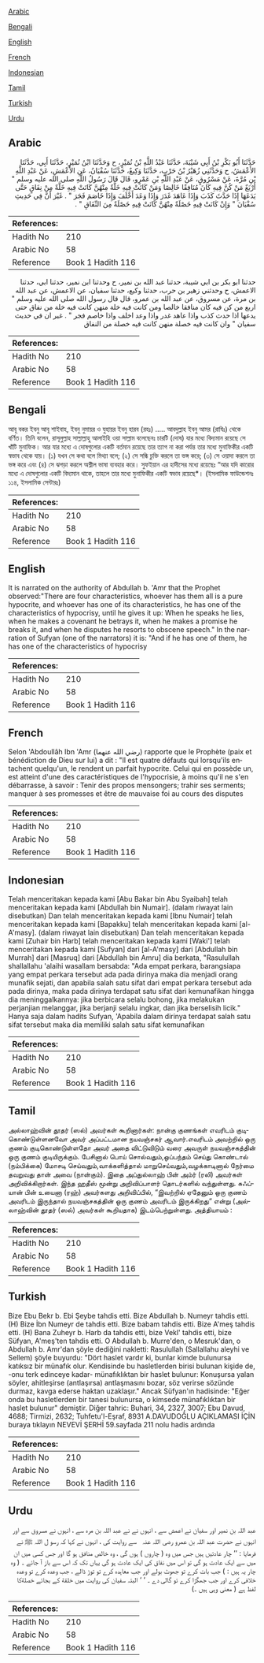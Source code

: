 [Arabic](#arabic)

[Bengali](#bengali)

[English](#english)

[French](#french)

[Indonesian](#indonesian)

[Tamil](#tamil)

[Turkish](#turkish)

[Urdu](#urdu)

## Arabic


<div dir="rtl" lang="ar" style={{fontSize:'larger',backgroundColor:'#f8f9fa',padding:20}}>
حَدَّثَنَا أَبُو بَكْرِ بْنُ أَبِي شَيْبَةَ، حَدَّثَنَا عَبْدُ اللَّهِ بْنُ نُمَيْرٍ، ح وَحَدَّثَنَا ابْنُ نُمَيْرٍ، حَدَّثَنَا أَبِي، حَدَّثَنَا الأَعْمَشُ، ح وَحَدَّثَنِي زُهَيْرُ بْنُ حَرْبٍ، حَدَّثَنَا وَكِيعٌ، حَدَّثَنَا سُفْيَانُ، عَنِ الأَعْمَشِ، عَنْ عَبْدِ اللَّهِ بْنِ مُرَّةَ، عَنْ مَسْرُوقٍ، عَنْ عَبْدِ اللَّهِ بْنِ عَمْرٍو، قَالَ قَالَ رَسُولُ اللَّهِ صلى الله عليه وسلم ‏"‏ أَرْبَعٌ مَنْ كُنَّ فِيهِ كَانَ مُنَافِقًا خَالِصًا وَمَنْ كَانَتْ فِيهِ خَلَّةٌ مِنْهُنَّ كَانَتْ فِيهِ خَلَّةٌ مِنْ نِفَاقٍ حَتَّى يَدَعَهَا إِذَا حَدَّثَ كَذَبَ وَإِذَا عَاهَدَ غَدَرَ وَإِذَا وَعَدَ أَخْلَفَ وَإِذَا خَاصَمَ فَجَرَ ‏"‏ ‏.‏ غَيْرَ أَنَّ فِي حَدِيثِ سُفْيَانَ ‏"‏ وَإِنْ كَانَتْ فِيهِ خَصْلَةٌ مِنْهُنَّ كَانَتْ فِيهِ خَصْلَةٌ مِنَ النِّفَاقِ ‏"‏ ‏.‏
</div>
<div style={{backgroundColor:'#f8f9fa',padding:20, marginBottom: 10}}><table> <thead> <tr> <th>References:</th> <th></th> </tr> </thead> <tbody><tr><td>Hadith No</td><td>210</td></tr><tr><td>Arabic No</td><td>58</td></tr><tr><td>Reference</td><td>Book 1 Hadith 116</td></tr></tbody></table></div>


<div dir="rtl" lang="ar" style={{fontSize:'larger',backgroundColor:'#f8f9fa',padding:20}}>
حدثنا ابو بكر بن ابي شيبة، حدثنا عبد الله بن نمير، ح وحدثنا ابن نمير، حدثنا ابي، حدثنا الاعمش، ح وحدثني زهير بن حرب، حدثنا وكيع، حدثنا سفيان، عن الاعمش، عن عبد الله بن مرة، عن مسروق، عن عبد الله بن عمرو، قال قال رسول الله صلى الله عليه وسلم " اربع من كن فيه كان منافقا خالصا ومن كانت فيه خلة منهن كانت فيه خلة من نفاق حتى يدعها اذا حدث كذب واذا عاهد غدر واذا وعد اخلف واذا خاصم فجر " . غير ان في حديث سفيان " وان كانت فيه خصلة منهن كانت فيه خصلة من النفاق
</div>
<div style={{backgroundColor:'#f8f9fa',padding:20, marginBottom: 10}}><table> <thead> <tr> <th>References:</th> <th></th> </tr> </thead> <tbody><tr><td>Hadith No</td><td>210</td></tr><tr><td>Arabic No</td><td>58</td></tr><tr><td>Reference</td><td>Book 1 Hadith 116</td></tr></tbody></table></div>

## Bengali


<div dir="ltr" lang="bn" style={{fontSize:'larger',backgroundColor:'#f8f9fa',padding:20}}>
আবূ বকর ইবনু আবূ শাইবাহ, ইবনু নুমায়র ও যুহায়র ইবনু হারব (রহঃ) ..... আবদুল্লাহ ইবনু আমর (রাযিঃ) থেকে বর্ণিত। তিনি বলেন, রাসূলুল্লাহ সাল্লাল্লাহু আলাইহি ওয়া সাল্লাম বলেছেনঃ চারটি (দোষ) যার মধ্যে বিদ্যমান রয়েছে সে খাঁটি মুনাফিক। আর যার মধ্যে এ দোষগুলোর একটি বর্তমান রয়েছে তার ত্যাগ না করা পর্যন্ত তার মধ্যে মুনাফিকীর একটি স্বভাব থেকে যায়। (১) যখন সে কথা বলে মিথ্যা বলে; (২) সে সন্ধি চুক্তি করলে তা ভঙ্গ করে; (৩) সে ওয়াদা করলে তা ভঙ্গ করে এবং (৪) সে ঝগড়া করলে অশ্লীল ভাষা ব্যবহার করে। সুফইয়ান এর হাদীসের মধ্যে রয়েছেঃ “আর যদি কারোর মধ্যে এ দোষগুলোর একটি বিদ্যমান থাকে, তাহলে তার মধ্যে মুনাফিকীর একটি স্বভাব রয়েছে*। (ইসলামিক ফাউন্ডেশনঃ ১১৪, ইসলামিক সেন্টারঃ)
</div>
<div style={{backgroundColor:'#f8f9fa',padding:20, marginBottom: 10}}><table> <thead> <tr> <th>References:</th> <th></th> </tr> </thead> <tbody><tr><td>Hadith No</td><td>210</td></tr><tr><td>Arabic No</td><td>58</td></tr><tr><td>Reference</td><td>Book 1 Hadith 116</td></tr></tbody></table></div>

## English


<div dir="ltr" lang="en" style={{fontSize:'larger',backgroundColor:'#f8f9fa',padding:20}}>
It is narrated on the authority of Abdullah b. 'Amr that the Prophet observed:"There are four characteristics, whoever has them all is a pure hypocrite, and whoever has one of its characteristics, he has one of the characteristics of hypocrisy, until he gives it up: When he speaks he lies, when he makes a covenant he betrays it, when he makes a promise he breaks it, and when he disputes he resorts to obscene speech." In the narration of Sufyan (one of the narrators) it is: "And if he has one of them, he has one of the characteristics of hypocrisy
</div>
<div style={{backgroundColor:'#f8f9fa',padding:20, marginBottom: 10}}><table> <thead> <tr> <th>References:</th> <th></th> </tr> </thead> <tbody><tr><td>Hadith No</td><td>210</td></tr><tr><td>Arabic No</td><td>58</td></tr><tr><td>Reference</td><td>Book 1 Hadith 116</td></tr></tbody></table></div>

## French


<div dir="ltr" lang="fr" style={{fontSize:'larger',backgroundColor:'#f8f9fa',padding:20}}>
Selon 'Abdoullâh Ibn 'Amr (رضي الله عنهما) rapporte que le Prophète (paix et bénédiction de Dieu sur lui) a dit : "Il est quatre défauts qui lorsqu'ils entachent quelqu'un, le rendent un parfait hypocrite. Celui qui en possède un, est atteint d'une des caractéristiques de l'hypocrisie, à moins qu'il ne s'en débarrasse, à savoir : Tenir des propos mensongers; trahir ses serments; manquer à ses promesses et être de mauvaise foi au cours des disputes
</div>
<div style={{backgroundColor:'#f8f9fa',padding:20, marginBottom: 10}}><table> <thead> <tr> <th>References:</th> <th></th> </tr> </thead> <tbody><tr><td>Hadith No</td><td>210</td></tr><tr><td>Arabic No</td><td>58</td></tr><tr><td>Reference</td><td>Book 1 Hadith 116</td></tr></tbody></table></div>

## Indonesian


<div dir="ltr" lang="id" style={{fontSize:'larger',backgroundColor:'#f8f9fa',padding:20}}>
Telah menceritakan kepada kami [Abu Bakar bin Abu Syaibah] telah menceritakan kepada kami [Abdullah bin Numair]. (dalam riwayat lain disebutkan) Dan telah menceritakan kepada kami [Ibnu Numair] telah menceritakan kepada kami [Bapakku] telah menceritakan kepada kami [al-A'masy]. (dalam riwayat lain disebutkan) Dan telah menceritakan kepada kami [Zuhair bin Harb] telah menceritakan kepada kami [Waki'] telah menceritakan kepada kami [Sufyan] dari [al-A'masy] dari [Abdullah bin Murrah] dari [Masruq] dari [Abdullah bin Amru] dia berkata, "Rasulullah shallallahu 'alaihi wasallam bersabda: "Ada empat perkara, barangsiapa yang empat perkara tersebut ada pada dirinya maka dia menjadi orang munafik sejati, dan apabila salah satu sifat dari empat perkara tersebut ada pada dirinya, maka pada dirinya terdapat satu sifat dari kemunafikan hingga dia meninggalkannya: jika berbicara selalu bohong, jika melakukan perjanjian melanggar, jika berjanji selalu ingkar, dan jika berselisih licik." Hanya saja dalam hadits Sufyan, 'Apabila dalam dirinya terdapat salah satu sifat tersebut maka dia memiliki salah satu sifat kemunafikan
</div>
<div style={{backgroundColor:'#f8f9fa',padding:20, marginBottom: 10}}><table> <thead> <tr> <th>References:</th> <th></th> </tr> </thead> <tbody><tr><td>Hadith No</td><td>210</td></tr><tr><td>Arabic No</td><td>58</td></tr><tr><td>Reference</td><td>Book 1 Hadith 116</td></tr></tbody></table></div>

## Tamil


<div dir="ltr" lang="ta" style={{fontSize:'larger',backgroundColor:'#f8f9fa',padding:20}}>
அல்லாஹ்வின் தூதர் (ஸல்) அவர்கள் கூறினார்கள்: நான்கு குணங்கள் எவரிடம் குடிகொண்டுள்ளனவோ அவர் அப்பட்டமான நயவஞ்சகர் ஆவார்.எவரிடம் அவற்றில் ஒரு குணம் குடிகொண்டுள்ளதோ அவர் அதை விட்டுவிடும் வரை அவருள் நயவஞ்சகத்தின் ஒரு குணம் குடியிருக்கும். பேசினால் பொய் சொல்வதும்,ஒப்பந்தம் செய்து கொண்டால் (நம்பிக்கை) மோசடி செய்வதும்,வாக்களித்தால் மாறுசெய்வதும்,வழக்காடினால் நேர்மை தவறுவது தான் அவை (நான்கும்). இதை அப்துல்லாஹ் பின் அம்ர் (ரலி) அவர்கள் அறிவிக்கிறார்கள். இந்த ஹதீஸ் மூன்று அறிவிப்பாளர் தொடர்களில் வந்துள்ளது. சுஃப்யான் பின் உயைனா (ரஹ்) அவர்களது அறிவிப்பில், “இவற்றில் ஏதேனும் ஒரு குணம் அவரிடம் இருந்தால் நயவஞ்சகத்தின் ஒரு குணம் அவரிடம் இருக்கிறது“ என்று (அல்லாஹ்வின் தூதர் (ஸல்) அவர்கள் கூறியதாக) இடம்பெற்றுள்ளது. அத்தியாயம் :
</div>
<div style={{backgroundColor:'#f8f9fa',padding:20, marginBottom: 10}}><table> <thead> <tr> <th>References:</th> <th></th> </tr> </thead> <tbody><tr><td>Hadith No</td><td>210</td></tr><tr><td>Arabic No</td><td>58</td></tr><tr><td>Reference</td><td>Book 1 Hadith 116</td></tr></tbody></table></div>

## Turkish


<div dir="ltr" lang="tr" style={{fontSize:'larger',backgroundColor:'#f8f9fa',padding:20}}>
Bize Ebu Bekr b. Ebi Şeybe tahdis etti. Bize Abdullah b. Numeyr tahdis etti. (H) Bize İbn Numeyr de tahdis etti. Bize babam tahdis etti. Bize A'meş tahdis etti. (H) Bana Zuheyr b. Harb da tahdis etti, bize Vekl' tahdis etti, bize Süfyan, A'meş'ten tahdis etti. O Abdullah b. Murre'den, o Mesruk'dan, o Abdullah b. Amr'dan şöyle dediğini nakletti: Rasulullah (Sallallahu aleyhi ve Sellem) şöyle buyurdu: "Dört haslet vardır ki, bunlar kimde bulunursa katıksız bir münafık olur. Kendisinde bu hasletlerden birisi bulunan kişide de, -onu terk edinceye kadar- münafıklıktan bir haslet bulunur: Konuşursa yalan söyler, ahitleşirse (antlaşırsa) antlaşmasını bozar, söz verirse sözünde durmaz, kavga ederse haktan uzaklaşır." Ancak Süfyan'ın hadisinde: "Eğer onda bu hasletlerden bir tanesi bulunursa, o kimsede münafıklıktan bir haslet bulunur" demiştir. Diğer tahric: Buhari, 34, 2327, 3007; Ebu Davud, 4688; Tirmizi, 2632; Tuhfetu'l-Eşraf, 8931 A.DAVUDOĞLU AÇIKLAMASI İÇİN buraya tıklayın NEVEVİ ŞERHİ 59.sayfada 211 nolu hadis ardında
</div>
<div style={{backgroundColor:'#f8f9fa',padding:20, marginBottom: 10}}><table> <thead> <tr> <th>References:</th> <th></th> </tr> </thead> <tbody><tr><td>Hadith No</td><td>210</td></tr><tr><td>Arabic No</td><td>58</td></tr><tr><td>Reference</td><td>Book 1 Hadith 116</td></tr></tbody></table></div>

## Urdu


<div dir="rtl" lang="ur" style={{fontSize:'larger',backgroundColor:'#f8f9fa',padding:20}}>
عبد اللہ بن نمیر اور سفیان نے اعمش سے ، انہوں نے نے عبد اللہ بن مرہ سے ، انہوں نے مسروق سے اور انہوں نے حضرت عبد اللہ بن عمرو ‌رضی ‌اللہ ‌عنہ ‌ ‌ سے روایت کی ، انہوں نے کہا کہ رسو ل اللہ ﷺ نے فرمایا : ’’ چار عادتیں ہیں جس میں وہ ( چاروں ) ہوں گی ، وہ خالص منافق ہو گا اور جس کسی میں ان میں سے ایک عادت ہو گی تو اس میں نفاق کی ایک عادت ہو گی یہاں تک کہ اس سے باز آ جائے ۔ ( وہ چار یہ ہیں : ) جب بات کرے تو جھوٹ بولے اور جب معاہدہ کرے تو توڑ ڈالے ، جب وعدہ کرے تو وعدہ خلافی کرے اور جب جھگڑا کرے تو گالی دے ۔ ‘ ‘ البتہ سفیان کی روایت میں خلقة کے بجائے خصلةکا لفظ ہے ( معنی وہی ہیں ۔)
</div>
<div style={{backgroundColor:'#f8f9fa',padding:20, marginBottom: 10}}><table> <thead> <tr> <th>References:</th> <th></th> </tr> </thead> <tbody><tr><td>Hadith No</td><td>210</td></tr><tr><td>Arabic No</td><td>58</td></tr><tr><td>Reference</td><td>Book 1 Hadith 116</td></tr></tbody></table></div>